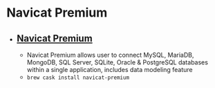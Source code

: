 # Navicat Premium
- [Navicat Premium](https://www.navicat.com/products/navicat-premium)
  - 
  - Navicat Premium allows user to connect MySQL, MariaDB, MongoDB, SQL Server, SQLite, Oracle & PostgreSQL databases within a single application, includes data modeling feature
  - `brew cask install navicat-premium`

